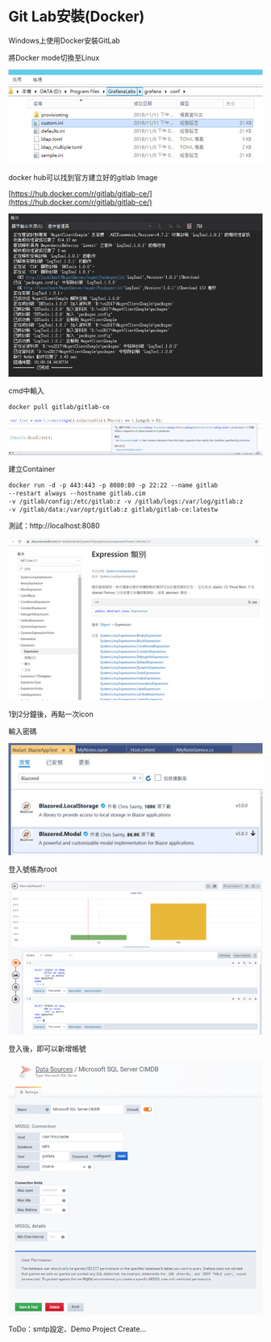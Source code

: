 # Git Lab安裝\(Docker\)

Windows上使用Docker安裝GitLab

將Docker mode切換至Linux

![](../../.gitbook/assets/image%20%285%29.png)

docker hub可以找到官方建立好的gitlab Image

[https://hub.docker.com/r/gitlab/gitlab-ce/](https://hub.docker.com/r/gitlab/gitlab-ce/)

![](../../.gitbook/assets/image%20%2885%29.png)

cmd中輸入

```text
docker pull gitlab/gitlab-ce
```

![](../../.gitbook/assets/image%20%28295%29.png)

建立Container

```text
docker run -d -p 443:443 -p 8080:80 -p 22:22 --name gitlab 
--restart always --hostname gitlab.cim 
-v /gitlab/config:/etc/gitlab:z -v /gitlab/logs:/var/log/gitlab:z 
-v /gitlab/data:/var/opt/gitlab:z gitlab/gitlab-ce:latestw
```

測試：http://localhost:8080

![](../../.gitbook/assets/image%20%28286%29.png)

1到2分鐘後，再點一次icon

輸入密碼

![](../../.gitbook/assets/image%20%28352%29.png)

登入號帳為root

![](../../.gitbook/assets/image%20%28165%29.png)

登入後，即可以新增帳號



![](../../.gitbook/assets/image%20%2812%29.png)

ToDo：smtp設定、Demo Project Create...

